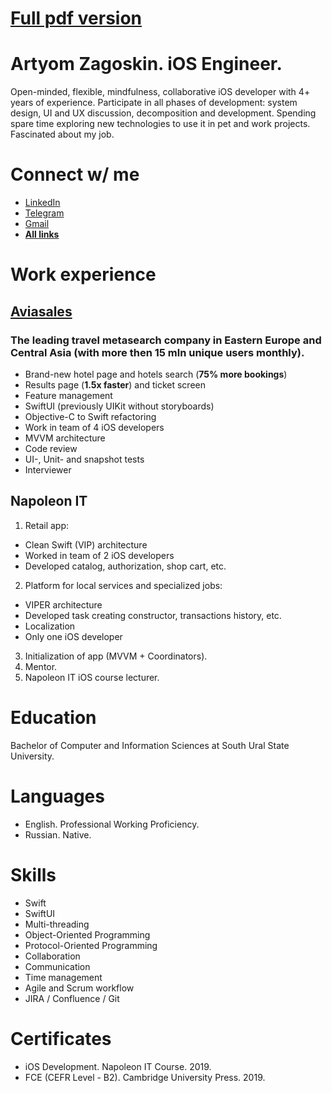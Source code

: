 # [Full pdf version](https://inxel.github.io/CV/)

# Artyom Zagoskin. iOS Engineer.
Open-minded, flexible, mindfulness, collaborative iOS developer with 4+ years of experience. Participate in all phases of development: system design, UI and UX discussion, decomposition and development. Spending spare time exploring new technologies to use it in pet and work projects. Fascinated about my job.

# Connect w/ me
- [LinkedIn](https://linkedin.com/in/artyomzagoskin)
- [Telegram](https://www.t.me/Arty_Zago)
- [Gmail](mailto:artyzago@gmail.com)
- [**All links**](https://inxel.github.io/MyLinks/)

# Work experience
## [Aviasales](https://apps.apple.com/ru/app/aviasales-book-cheap-flights/id498958864?l=en-GB)
### The leading travel metasearch company in Eastern Europe and Central Asia (with more then 15 mln unique users monthly).
- Brand-new hotel page and hotels search (**75% more bookings**)
- Results page (**1.5x faster**) and ticket screen
- Feature management
- SwiftUI (previously UIKit without storyboards)
- Objective-C to Swift refactoring
- Work in team of 4 iOS developers
- MVVM architecture
- Code review
- UI-, Unit- and snapshot tests
- Interviewer

## Napoleon IT
1. Retail app:
- Clean Swift (VIP) architecture
- Worked in team of 2 iOS developers
- Developed catalog, authorization, shop cart, etc.
2. Pl‎atform for local services and specialized jobs:
- VIPER architecture
- Developed task creating constructor, transactions history, etc.
- Localization
- Only one iOS developer
3. Initialization of app (MVVM + Coordinators).
4. Mentor‎.
5. Napoleon IT iOS course lecturer.

# Education
Bachelor of Computer and Information Sciences at South Ural State University.

# Languages
- English. Professional Working Proficiency.
- Russian. Native.

# Skills
- Swift
- SwiftUI
- Multi-threading
- Object-Oriented Programming 
- Protocol-Oriented Programming
- Collaboration
- Communication 
- Time management
- Agile and Scrum workflow  
- JIRA / Confluence / Git

# Certificates
- iOS Development. Napoleon IT Course. 2019.
- FCE (CEFR Level - B2). Cambridge University Press. 2019.
